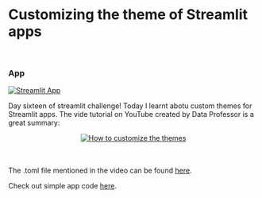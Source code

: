 # Customizing the theme of Streamlit apps <br><br/>
### App
[![Streamlit App](https://static.streamlit.io/badges/streamlit_badge_white.svg)](https://mbohunickacharles-30daysofstreamlit-day-16apptheme-app-8wai2t.streamlit.app/)
<br/>


Day sixteen of streamlit challenge! Today I learnt abotu custom themes for Streamlit apps. 
The vide tutorial on YouTube created by Data Professor is a great summary:

<div align="center">
  <a href="https://www.youtube.com/watch?v=3xJYP_C4KNE"><img src="https://img.youtube.com/vi/3xJYP_C4KNE/0.jpg" alt="How to customize the themes "></a>
</div>
<br><br/>

The .toml file mentioned in the video can be found [here](https://github.com/dataprofessor/streamlit-custom-theme/blob/master/.streamlit/config.toml).

Check out simple app code [here](https://github.com/mBohunickaCharles/30DaysofStreamlit/blob/master/Day_16/app/theme_app.py).



